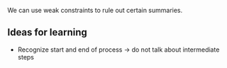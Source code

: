 We can use weak constraints to rule out certain summaries.

## Ideas for learning

- Recognize start and end of process -> do not talk about intermediate steps